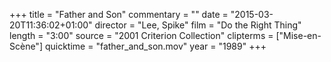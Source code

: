 +++
title = "Father and Son"
commentary = ""
date = "2015-03-20T11:36:02+01:00"
director = "Lee, Spike"
film = "Do the Right Thing"
length = "3:00"
source = "2001 Criterion Collection"
clipterms = ["Mise-en-Scène"]
quicktime = "father_and_son.mov"
year = "1989"
+++